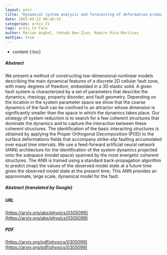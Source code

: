 ```yaml
---
layout: post
title: "Dynamical system analysis and forecasting of deformation produced by an earthquake fault"
date: 2003-05-22 00:46:43
categories: arXiv_CV
tags: arXiv_CV Face
author: Marian Anghel, Yehuda Ben-Zion, Ramiro Rico-Martinez
mathjax: true
---
```


* content
{:toc}

##### Abstract
We present a method of constructing low-dimensional nonlinear models describing the main dynamical features of a discrete 2D cellular fault zone, with many degrees of freedom, embedded in a 3D elastic solid. A given fault system is characterized by a set of parameters that describe the dynamics, rheology, property disorder, and fault geometry. Depending on the location in the system parameter space we show that the coarse dynamics of the fault can be confined to an attractor whose dimension is significantly smaller than the space in which the dynamics takes place. Our strategy of system reduction is to search for a few coherent structures that dominate the dynamics and to capture the interaction between these coherent structures. The identification of the basic interacting structures is obtained by applying the Proper Orthogonal Decomposition (POD) to the surface deformations fields that accompany strike-slip faulting accumulated over equal time intervals. We use a feed-forward artificial neural network (ANN) architecture for the identification of the system dynamics projected onto the subspace (model space) spanned by the most energetic coherent structures. The ANN is trained using a standard back-propagation algorithm to predict (map) the values of the observed model state at a future time given the observed model state at the present time. This ANN provides an approximate, large scale, dynamical model for the fault.

##### Abstract (translated by Google)


##### URL
[https://arxiv.org/abs/physics/0305099](https://arxiv.org/abs/physics/0305099)

##### PDF
[https://arxiv.org/pdf/physics/0305099](https://arxiv.org/pdf/physics/0305099)


